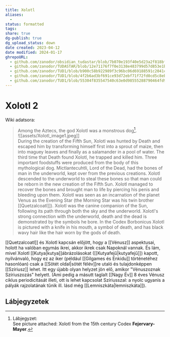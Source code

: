 ```yaml
---
title: Xolotl
aliases:
  - 
status: formatted
tags:
share: true
dg-publish: true
dg_upload_status: down
date created: 2023-04-12
date modified: 2024-01-17
ghrepoURL:
  - github.com/zanodor/obsidian_tudastar/blob/7b070e193f40e5d23a2f818bf803593fb05aaed9/X/Xolotl.md
  - github.com/zanodor/TUDASTAR/blob/12e71176f7f0e3138e483799d57d853e1bed8a4e/X/Xolotl.md
  - github.com/zanodor/TUD1/blob/b900c58b922989f3c96bc06d69188591c2041c82/X/Xolotl.md
  - github.com/zanodor/TUD1/blob/4f2b6ad3bf691ce93d72ebf71f72fd0cd5c8eb69/X/Xolotl.md
  - github.com/zanodor/TUD1/blob/55304f835547540c63e0d98555288790464fd9e2/X/Xolotl.md
---
```


# Xolotl 2

Wiki adatsora:  
> Among the Aztecs, the god Xolotl was a monstrous dog[^1].  
> ![[assets/Xolotl_image1.jpeg]]  
> During the creation of the Fifth Sun, Xolotl was hunted by Death and escaped him by transforming himself first into a sprout of maize, then into maguey leaves and finally as a salamander in a pool of water. The third time that Death found Xolotl, he trapped and killed him. Three important foodstuffs were produced from the body of this mythological dog. Mictlantecuhtli, Lord of the Dead, had the bones of man in the underworld, kept over from the previous creations. Xolotl descended to the underworld to steal these bones so that man could be reborn in the new creation of the Fifth Sun. Xolotl managed to recover the bones and brought man to life by piercing his penis and bleeding upon them. Xolotl was seen as an incarnation of the planet Venus as the Evening Star (the Morning Star was his twin brother [[Quetzalcoatl]]). Xolotl was the canine companion of the Sun, following its path through both the sky and the underworld. Xolotl's strong connection with the underworld, death and the dead is demonstrated by the symbols he bore. In the Codex Borbonicus Xolotl is pictured with a knife in his mouth, a symbol of death, and has black wavy hair like the hair worn by the gods of death.  

[[Quetzalcoatl]] és Xolotl kapcsán előjött, hogy a [[Vénusz]] aspektusai, holott ha valóban egymás ikrei, akkor ikrek csak Napoknál vannak. És lám, mivel Xolotl [[Kutya|kutya]]ábrázolásokat ([[Kutyafejű|kutyafejű]]) kapott, nyilvánvaló, hogy ez az iker (például [[Gilgames és Enkidu]] történetéhez hasonlóan) csak a [[Sötét oldal|sötét félév]]re utaló és tulajdonképpen [[Szíriusz]] lehet. Itt egy újabb olyan helyzet jön elő, amikor "Vénuszoznak Szíriuszozás" helyett. (Ami pedig a másutt taglalt [[Nagy Év]] 8 éves Vénusz ciklus periodicitását illeti, ott is lehet kapcsolat Szíriusszal: a nyolc ugyanis a pályák rajzolatának tűnik ill. lásd még [[Lemniszkáta|lemniszkáta]]).  

## Lábjegyzetek

[^1]: Lábjegyzet:  
See picture attached: Xolotl from the 15th century Codex **Fejervary-Mayer**.  